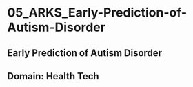 # 05_ARKS_Early-Prediction-of-Autism-Disorder
## Early Prediction of Autism Disorder
## Domain: Health Tech
